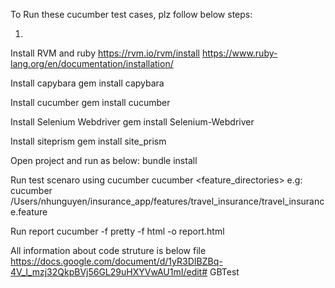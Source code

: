 To Run these cucumber test cases, 
plz follow below steps:

1. 
Install RVM and ruby https://rvm.io/rvm/install 
https://www.ruby-lang.org/en/documentation/installation/



Install capybara gem install capybara

Install cucumber gem install cucumber

Install Selenium Webdriver gem install Selenium-Webdriver

Install siteprism gem install site_prism

Open project and run as below: bundle install

Run test scenaro using cucumber cucumber <feature_directories> e.g: cucumber /Users/nhunguyen/insurance_app/features/travel_insurance/travel_insurance.feature

Run report cucumber -f pretty -f html -o report.html

All information about code struture is below file https://docs.google.com/document/d/1yR3DIBZBq-4V_l_mzj32QkpBVj56GL29uHXYVwAU1mI/edit# GBTest
